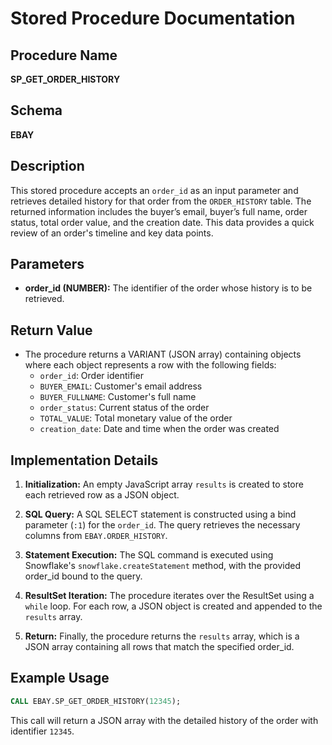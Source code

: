 # Stored Procedure Documentation

## Procedure Name
**SP_GET_ORDER_HISTORY**

## Schema
**EBAY**

## Description
This stored procedure accepts an `order_id` as an input parameter and retrieves detailed history for that order from the `ORDER_HISTORY` table. The returned information includes the buyer’s email, buyer’s full name, order status, total order value, and the creation date. This data provides a quick review of an order's timeline and key data points.

## Parameters
- **order_id (NUMBER):** The identifier of the order whose history is to be retrieved.

## Return Value
- The procedure returns a VARIANT (JSON array) containing objects where each object represents a row with the following fields:
  - `order_id`: Order identifier
  - `BUYER_EMAIL`: Customer's email address
  - `BUYER_FULLNAME`: Customer's full name
  - `order_status`: Current status of the order
  - `TOTAL_VALUE`: Total monetary value of the order
  - `creation_date`: Date and time when the order was created

## Implementation Details
1. **Initialization:** An empty JavaScript array `results` is created to store each retrieved row as a JSON object.

2. **SQL Query:** A SQL SELECT statement is constructed using a bind parameter (`:1`) for the `order_id`. The query retrieves the necessary columns from `EBAY.ORDER_HISTORY`.

3. **Statement Execution:** The SQL command is executed using Snowflake's `snowflake.createStatement` method, with the provided order_id bound to the query.

4. **ResultSet Iteration:** The procedure iterates over the ResultSet using a `while` loop. For each row, a JSON object is created and appended to the `results` array.

5. **Return:** Finally, the procedure returns the `results` array, which is a JSON array containing all rows that match the specified order_id.

## Example Usage
```sql
CALL EBAY.SP_GET_ORDER_HISTORY(12345);
```

This call will return a JSON array with the detailed history of the order with identifier `12345`.
